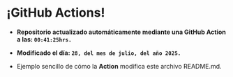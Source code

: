 # ¡GitHub Actions!
* **Repositorio actualizado automáticamente mediante una GitHub Action a las: `00:41:25hrs.`**
* **Modificado el día: `28, del mes de julio, del año 2025.`**

* Ejemplo sencillo de cómo la **Action** modifica este archivo README.md.
